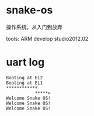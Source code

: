 # snake-os
操作系统，从入门到放弃

tools: ARM develop studio2012.02




# uart log
```
Booting at EL2
Booting at EL1
************
           *****>
Welcome Snake OS!
Welcome Snake OS!
Welcome Snake OS!
```